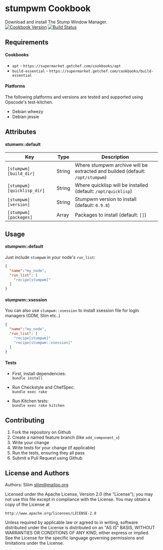stumpwm Cookbook
================
Download and install The Stump Window Manager.  
[![Cookbook Version](https://img.shields.io/cookbook/v/stumpwm.svg)](https://community.opscode.com/cookbooks/stumpwm) [![Build Status](https://travis-ci.org/sliim-cookbooks/stumpwm.svg?branch=master)](https://travis-ci.org/sliim-cookbooks/stumpwm) 

Requirements
------------
#### Cookbooks
- `apt` - `https://supermarket.getchef.com/cookbooks/apt`
- `build-essential` - `https://supermarket.getchef.com/cookbooks/build-essential`

#### Platforms
The following platforms and versions are tested and supported using Opscode's test-kitchen.
- Debian wheezy
- Debian jessie

Attributes
----------
#### stumwm::default
|  Key                       |  Type  |  Description                                                                  |
| -------------------------- | ------ | ----------------------------------------------------------------------------- |
| `[stumpwm][build_dir]`     | String | Where stumpwm archive will be extracted and builded (default: `/opt/stumpwm`) |
| `[stumpwm][quicklisp_dir]` | String | Where quicklisp will be installed (default: `/opt/quicklisp`)                 |
| `[stumpwm][version]`       | String | Stumpwm version to install (default: `0.9.8`)                                 |
| `[stumpwm][packages]`      | Array  | Packages to install (default: `[]`)                                           |

Usage
-----
#### stumpwm::default
Just include `stumpwm` in your node's `run_list`:

```json
{
  "name":"my_node",
  "run_list": [
    "recipe[stumpwm]"
  ]
}
```

#### stumpwm::xsession
You can also use `stumpwm::xsession` to install xsession file for login managers (GDM, Slim etc..)

```json
{
  "name":"my_node",
  "run_list": [
    "recipe[stumpwm]"
    "recipe[stumpwm::xsession]"
  ]
}
```

#### Tests

- First, install dependencies:  
`bundle install`

- Run Checkstyle and ChefSpec:  
`bundle exec rake`

- Run Kitchen tests:  
`bundle exec rake kitchen`  

Contributing
------------
1. Fork the repository on Github
2. Create a named feature branch (like `add_component_x`)
3. Write your change
4. Write tests for your change (if applicable)
5. Run the tests, ensuring they all pass
6. Submit a Pull Request using Github

License and Authors
-------------------
Authors: Sliim <sliim@mailoo.org> 

Licensed under the Apache License, Version 2.0 (the "License"); you may not use this file except in compliance with the License. You may obtain a copy of the License at

    http://www.apache.org/licenses/LICENSE-2.0

Unless required by applicable law or agreed to in writing, software distributed under the License is distributed on an "AS IS" BASIS, WITHOUT WARRANTIES OR CONDITIONS OF ANY KIND, either express or implied. See the License for the specific language governing permissions and limitations under the License.
